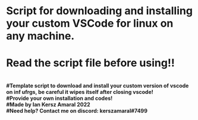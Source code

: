 # Script for downloading and installing your custom VSCode for linux on any machine.
# Read the script file before using!!

<br>**#Template script to download and install your custom version of vscode on inf ufrgs, be careful it wipes itself after closing vscode!
<br>#Provide your own installation and codes!
<br>#Made by Ian Kersz Amaral 2022 
<br>#Need help? Contact me on discord: kerszamaral#7499**
